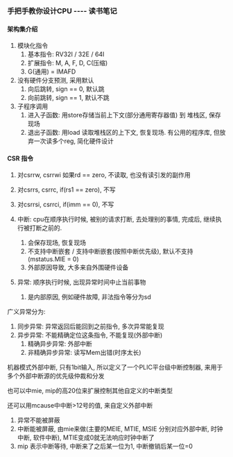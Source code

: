 ### 手把手教你设计CPU ---- 读书笔记

#### 架构集介绍

1. 模块化指令
   1. 基本指令: RV32I / 32E / 64I 
   2. 扩展指令: M, A, F, D, C(压缩)
   3. G(通用) = IMAFD 
2. 没有硬件分支预测, 采用默认
   1. 向后跳转, sign  == 0, 默认跳
   2. 向前跳转, sign == 1, 默认不跳
3. 子程序调用
   1. 进入子函数: 用store存储当前上下文(部分通用寄存器值) 到 堆栈区, 保存现场
   2. 退出子函数: 用load  读取堆栈区的上下文,  恢复现场.  有公用的程序库, 但放弃一次读多个reg, 简化硬件设计





#### CSR 指令

1. 对csrrw, csrrwi   如果rd == zero, 不读取, 也没有读引发的副作用
2. 对csrrs, csrrc,  if(rs1 == zero), 不写
3. 对csrrsi, csrrci, if(imm == 0), 不写



1. 中断: cpu在顺序执行时候, 被别的请求打断, 去处理别的事情, 完成后, 继续执行被打断之前的.

   1. 会保存现场, 恢复现场
   2. 不支持中断嵌套 / 支持中断嵌套(按照中断优先级), 默认不支持(mstatus.MIE = 0)
   3. 外部原因导致, 大多来自外围硬件设备

2. 异常: 顺序执行时候, 出现异常时间中止当前事物

   1. 是内部原因, 例如硬件故障, 非法指令等分为sd

      

      

广义异常分为:

1. 同步异常: 异常返回后能回到之前指令, 多次异常能复现
2. 异步异常: 不能精确定位这条指令, 不能复现(外部中断)
   1. 精确异步异常: 外部中断
   2. 非精确异步异常: 读写Mem出错(时序太长)



机器模式外部中断, 只有1bit输入, 所以定义了一个PLIC平台级中断控制器, 来用于多个外部中断源的优先级仲裁和分发

也可以中mie, mip的高20位来扩展控制其他自定义的中断类型

还可以用mcause中中断>12号的值, 来自定义外部中断



1. 异常不能被屏蔽
2. 中断能被屏蔽, 由mie来做(主要的MEIE, MTIE, MSIE 分别对应外部中断, 时钟中断, 软件中断), MTIE变成0就无法响应时钟中断了
3. mip 表示中断等待, 中断来了之后某一位为1, 中断撤销后某一位=0


